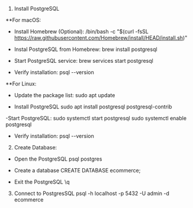 1. Install PostgreSQL

\*\*For macOS:

- Install Homebrew (Optional):
  /bin/bash -c "$(curl -fsSL https://raw.githubusercontent.com/Homebrew/install/HEAD/install.sh)"

- Instal PostgreSQL from Homebrew:
  brew install postgresql

- Start PostgreSQL service:
  brew services start postgresql
- Verify installation:
  psql --version

\*\*For Linux:

- Update the package list:
  sudo apt update

- Install PostgreSQL
  sudo apt install postgresql postgresql-contrib

-Start PostgreSQL:
sudo systemctl start postgresql
sudo systemctl enable postgresql

- Verify installation:
  psql --version

2. Create Database:

- Open the PostgreSQL
  psql postgres

- Create a database
  CREATE DATABASE ecommerce;

- Exit the PostgreSQL
  \q

3.  Connect to PostgresSQL
    psql -h localhost -p 5432 -U admin -d ecommerce
